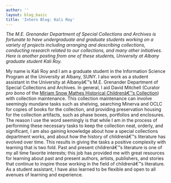 ```yaml
---
author: ''
layout: blog_basic
title: 'Intern Blog: Kali Roy'
---
```

<div class="entry-body">
<p><em>The M.E. Grenander Department of Special Collections and Archives is fortunate to have undergraduate and graduate students working on a variety of projects including arranging and describing collections, conducting research related to our collections, and many other initiatives. Here is another posting from one of these students, University at Albany graduate student Kali Roy.</em></p>
<p>My name is Kali Roy and I am a graduate student in the Information Science Program at the University at Albany, SUNY.  I also work as a student assistant in the University at Albanyâ€™s M.E. Grenander Department of Special Collections and Archives.  In general, I aid David Mitchell (Curator <em>pro bono</em> of the <a href="{{ site.url }}/mathes">Miriam Snow Mathes Historical Childrenâ€™s Collection</a>) with collection maintenance.  This collection maintenance can involve seemingly mundane tasks such as shelving, searching Minerva and OCLC for copies of books for the collection, and providing preservation housing for the collection artifacts, such as phase boxes, portfolios and enclosures.  The reason I use the word seemingly is that while I am in the process of performing these necessary tasks to keep the collection neat, orderly, and significant, I am also gaining knowledge about how a special collections department works, and about how the history of childrenâ€™s literature has evolved over time. This results in giving the tasks a positive complexity with learning that is two fold. Past and present childrenâ€™s literature is one of my all time favorite interests; this job has provided me with great resources for learning about past and present authors, artists, publishers, and stories that continue to inspire those working in the field of childrenâ€™s literature. As a student assistant, I have also learned to be flexible and open to all avenues of learning and experience.</p>
</div>